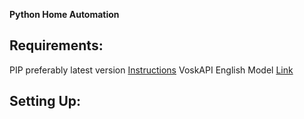 **Python Home Automation**

Requirements:
-------------
PIP preferably latest version <a href='https://www.geeksforgeeks.org/how-to-install-pip-on-windows/#:~:text=Step%201%3A%20Download%20the%20get,where%20the%20above%20file%20exists.&text=Step%204%3A%20Now%20wait%20through%20the%20installation%20process.'>Instructions</a>
VoskAPI English Model <a href='https://alphacephei.com/vosk/models'>Link</a>



Setting Up:
-----------
